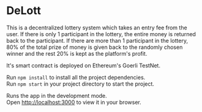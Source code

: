 # DeLott

This is a decentralized lottery system which takes an entry fee from the user. If there is only 1 participant in the lottery, the entire money is returned back to the participant. If there are more than 1 participant in the lottery, 80% of the total prize of money is given back to the randomly chosen winner and the rest 20% is kept as the platform's profit.

It's smart contract is deployed on Ethereum's Goerli TestNet.

Run `npm install` to install all the project dependencies. <br>
Run `npm start` in your project directory to start the project.

Runs the app in the development mode.\
Open [http://localhost:3000](http://localhost:3000) to view it in your browser.